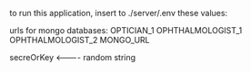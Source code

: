 to run this application, insert to ./server/.env these values:

urls for mongo databases:
OPTICIAN_1
OPHTHALMOLOGIST_1
OPHTHALMOLOGIST_2
MONGO_URL

secreOrKey <---- random string
